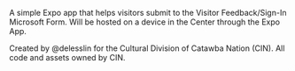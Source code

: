 A simple Expo app that helps visitors submit to the Visitor Feedback/Sign-In Microsoft Form. Will be hosted on a device in the Center through the Expo App.

Created by @delesslin for the Cultural Division of Catawba Nation (CIN). All code and assets owned by CIN.
